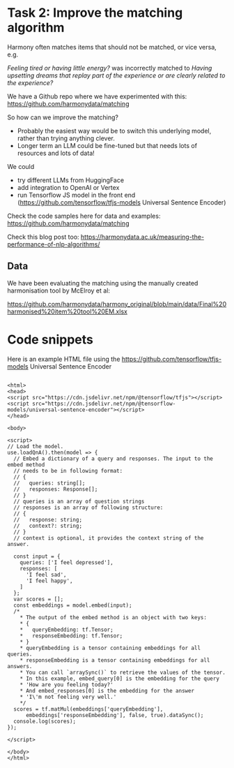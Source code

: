 # Task 2: Improve the matching algorithm

Harmony often matches items that should not be matched, or vice versa, e.g.

*Feeling tired or having little energy?* was incorrectly matched to *Having upsetting dreams that replay part of the experience or are clearly related to the experience?*

We have a Github repo where we have experimented with this: https://github.com/harmonydata/matching 

So how can we improve the matching? 

* Probably the easiest way would be to switch this underlying model, rather than trying anything clever.
* Longer term an LLM could be fine-tuned but that needs lots of resources and lots of data!

We could

* try different LLMs from HuggingFace
* add integration to OpenAI or Vertex
* run Tensorflow JS model in the front end (https://github.com/tensorflow/tfjs-models Universal Sentence Encoder) 

Check the code samples here for data and examples: https://github.com/harmonydata/matching 

Check this blog post too: https://harmonydata.ac.uk/measuring-the-performance-of-nlp-algorithms/

## Data

We have been evaluating the matching using the manually created harmonisation tool by McElroy et al:

https://github.com/harmonydata/harmony_original/blob/main/data/Final%20harmonised%20item%20tool%20EM.xlsx


# Code snippets


Here is an example HTML file using the https://github.com/tensorflow/tfjs-models Universal Sentence Encoder

```

<html>
<head>
<script src="https://cdn.jsdelivr.net/npm/@tensorflow/tfjs"></script>
<script src="https://cdn.jsdelivr.net/npm/@tensorflow-models/universal-sentence-encoder"></script>
</head>

<body>

<script>
// Load the model.
use.loadQnA().then(model => {
  // Embed a dictionary of a query and responses. The input to the embed method
  // needs to be in following format:
  // {
  //   queries: string[];
  //   responses: Response[];
  // }
  // queries is an array of question strings
  // responses is an array of following structure:
  // {
  //   response: string;
  //   context?: string;
  // }
  // context is optional, it provides the context string of the answer.

  const input = {
    queries: ['I feel depressed'],
    responses: [
      'I feel sad',
      'I feel happy',
    ]
  };
  var scores = [];
  const embeddings = model.embed(input);
  /*
    * The output of the embed method is an object with two keys:
    * {
    *   queryEmbedding: tf.Tensor;
    *   responseEmbedding: tf.Tensor;
    * }
    * queryEmbedding is a tensor containing embeddings for all queries.
    * responseEmbedding is a tensor containing embeddings for all answers.
    * You can call `arraySync()` to retrieve the values of the tensor.
    * In this example, embed_query[0] is the embedding for the query
    * 'How are you feeling today?'
    * And embed_responses[0] is the embedding for the answer
    * 'I\'m not feeling very well.'
    */
  scores = tf.matMul(embeddings['queryEmbedding'],
      embeddings['responseEmbedding'], false, true).dataSync();
  console.log(scores);
});

</script>

</body>
</html>

```
